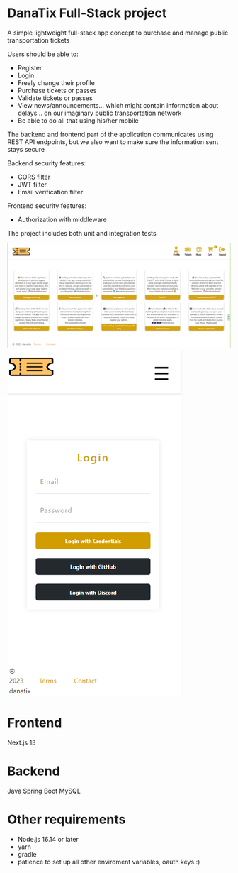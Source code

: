 # DanaTix Full-Stack project

A simple lightweight full-stack app concept to purchase and manage public transportation tickets

Users should be able to:
* Register
* Login
* Freely change their profile
* Purchase tickets or passes
* Validate tickets or passes
* View news/announcements... which might contain information about delays... on our imaginary public transportation network
* Be able to do all that using his/her mobile

The backend and frontend part of the application communicates using REST API endpoints, but we also want to make sure the information sent stays secure

Backend security features:
* CORS filter
* JWT filter
* Email verification filter

Frontend security features:
* Authorization with middleware

The project includes both unit and integration tests

![Alt text](frontpage-1.png)
![Alt text](mobilelogin-1.png)

# Frontend

Next.js 13

# Backend

Java Spring Boot
MySQL


# Other requirements

- Node.js 16.14 or later
- yarn
- gradle
- patience to set up all other enviroment variables, oauth keys.:)